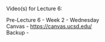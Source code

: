 Video(s) for Lecture 6:

Pre-Lecture 6 - Week 2 - Wednesday  
Canvas - https://canvas.ucsd.edu/  
Backup - 

